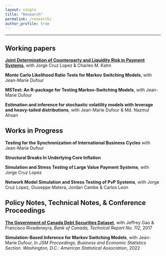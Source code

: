 ```yaml
---
layout: single
title: "Research"
permalink: /research/
author_profile: true
---
```

---
## Working papers

**[Joint Determination of Counterparty and Liquidity Risk in Payment Systems](https://editorialexpress.com/cgi-bin/conference/download.cgi?db_name=AFA2022&paper_id=1752)**,
with Jorge Cruz Lopez & Charles M. Kahn

**Monte Carlo Likelihood Ratio Tests for Markov Switching Models**,
with Jean-Marie Dufour

**MSTest: An R-package for Testing Markov-Switching Models**,
with Jean-Marie Dufour

**Estimation and inference for stochastic volatility models with leverage and heavy-tailed distributions**,
with Jean-Marie Dufour & Md. Nazmul Ahsan


## Works in Progress

**Testing for the Synchronization of International Business Cycles** 
with Jean-Marie Dufour

**Structural Breaks In Underlying Core Inflation** 

**Simulation and Stress Testing of Large Value Payment Systems**,
with Jorge Cruz Lopez

**Network Model Simulation and Stress Testing of PvP Systems**,
with Jorge Cruz Lopez, Giuseppe Matera, Jordan Cambe & Carlos Leon

## Policy Notes, Technical Notes, & Conference Proceedings

**[The Government of Canada Debt Securities Dataset](https://www.bankofcanada.ca/wp-content/uploads/2018/02/tr112.pdf)**,
with Jeffrey Gao & Francisco Rivadeneyra, _Bank of Canada, Technical Report No. 112_, 2017

**Simulation-Based Inference for Markov Switching Models**, 
with Jean-Marie Dufour,
_In JSM Proceedings, Business and Economic Statistics Section. Washington, D.C.: American Statistical Association_, 2022





<!-- {% if author.googlescholar %}
  You can also find my articles on <u><a href="{{author.googlescholar}}">my Google Scholar profile</a>.</u>
{% endif %}

{% include base_path %}

{% for post in site.publications reversed %}
  {% include archive-single.html %}
{% endfor %}
 -->
